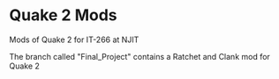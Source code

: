 # Quake 2 Mods
Mods of Quake 2 for IT-266 at NJIT

The branch called "Final_Project" contains a Ratchet and Clank mod for Quake 2
